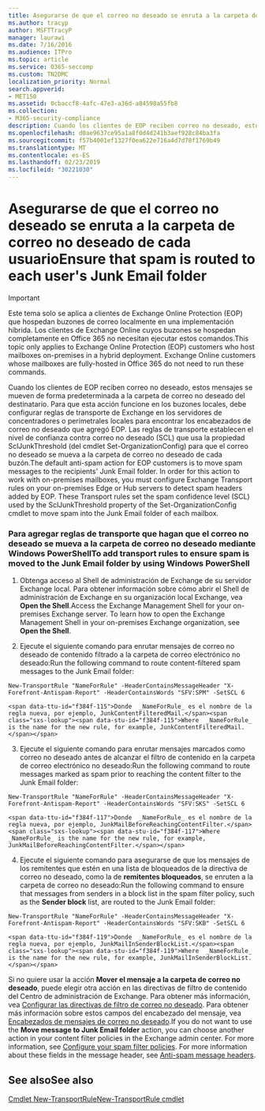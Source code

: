 ```yaml
---
title: Asegurarse de que el correo no deseado se enruta a la carpeta de correo no deseado de cada usuario
ms.author: tracyp
author: MSFTTracyP
manager: laurawi
ms.date: 7/16/2016
ms.audience: ITPro
ms.topic: article
ms.service: O365-seccomp
ms.custom: TN2DMC
localization_priority: Normal
search.appverid:
- MET150
ms.assetid: 0cbaccf8-4afc-47e3-a36d-a84598a55fb8
ms.collection:
- M365-security-compliance
description: Cuando los clientes de EOP reciben correo no deseado, estos mensajes se mueven de forma predeterminada a la carpeta de correo no deseado del destinatario. Para que esta acción funcione en los buzones locales, debe configurar reglas de transporte de Exchange en los servidores de concentradores o perimetrales locales para encontrar los encabezados de correo no deseado que agregó EOP. Las reglas de transporte establecen el nivel de confianza contra correo no deseado (SCL) que usa la propiedad SclJunkThreshold (del cmdlet Set-OrganizationConfig) para que el correo no deseado se mueva a la carpeta de correo no deseado de cada buzón.
ms.openlocfilehash: d0ae9637ce95a1a8f0d4d241b3aef928c84ba3fa
ms.sourcegitcommit: f57b4001ef1327f0ea622e716a4d7d78f1769b49
ms.translationtype: MT
ms.contentlocale: es-ES
ms.lasthandoff: 02/23/2019
ms.locfileid: "30221030"
---
```

# <a name="ensure-that-spam-is-routed-to-each-users-junk-email-folder"></a><span data-ttu-id="f384f-105">Asegurarse de que el correo no deseado se enruta a la carpeta de correo no deseado de cada usuario</span><span class="sxs-lookup"><span data-stu-id="f384f-105">Ensure that spam is routed to each user's Junk Email folder</span></span>

> [!IMPORTANT]
> <span data-ttu-id="f384f-p102">Este tema solo se aplica a clientes de Exchange Online Protection (EOP) que hospedan buzones de correo localmente en una implementación híbrida. Los clientes de Exchange Online cuyos buzones se hospedan completamente en Office 365 no necesitan ejecutar estos comandos.</span><span class="sxs-lookup"><span data-stu-id="f384f-p102">This topic only applies to Exchange Online Protection (EOP) customers who host mailboxes on-premises in a hybrid deployment. Exchange Online customers whose mailboxes are fully-hosted in Office 365 do not need to run these commands.</span></span> 
  
<span data-ttu-id="f384f-p103">Cuando los clientes de EOP reciben correo no deseado, estos mensajes se mueven de forma predeterminada a la carpeta de correo no deseado del destinatario. Para que esta acción funcione en los buzones locales, debe configurar reglas de transporte de Exchange en los servidores de concentradores o perimetrales locales para encontrar los encabezados de correo no deseado que agregó EOP. Las reglas de transporte establecen el nivel de confianza contra correo no deseado (SCL) que usa la propiedad SclJunkThreshold (del cmdlet Set-OrganizationConfig) para que el correo no deseado se mueva a la carpeta de correo no deseado de cada buzón.</span><span class="sxs-lookup"><span data-stu-id="f384f-p103">The default anti-spam action for EOP customers is to move spam messages to the recipients' Junk Email folder. In order for this action to work with on-premises mailboxes, you must configure Exchange Transport rules on your on-premises Edge or Hub servers to detect spam headers added by EOP. These Transport rules set the spam confidence level (SCL) used by the SclJunkThreshold property of the Set-OrganizationConfig cmdlet to move spam into the Junk Email folder of each mailbox.</span></span> 
  
### <a name="to-add-transport-rules-to-ensure-spam-is-moved-to-the-junk-email-folder-by-using-windows-powershell"></a><span data-ttu-id="f384f-111">Para agregar reglas de transporte que hagan que el correo no deseado se mueva a la carpeta de correo no deseado mediante Windows PowerShell</span><span class="sxs-lookup"><span data-stu-id="f384f-111">To add transport rules to ensure spam is moved to the Junk Email folder by using Windows PowerShell</span></span>

1. <span data-ttu-id="f384f-p104">Obtenga acceso al Shell de administración de Exchange de su servidor Exchange local. Para obtener información sobre cómo abrir el Shell de administración de Exchange en su organización local Exchange, vea **Open the Shell**.</span><span class="sxs-lookup"><span data-stu-id="f384f-p104">Access the Exchange Management Shell for your on-premises Exchange server. To learn how to open the Exchange Management Shell in your on-premises Exchange organization, see **Open the Shell**.</span></span>
    
2. <span data-ttu-id="f384f-114">Ejecute el siguiente comando para enrutar mensajes de correo no deseado de contenido filtrado a la carpeta de correo electrónico no deseado:</span><span class="sxs-lookup"><span data-stu-id="f384f-114">Run the following command to route content-filtered spam messages to the Junk Email folder:</span></span>
    
  ```
  New-TransportRule "NameForRule" -HeaderContainsMessageHeader "X-Forefront-Antispam-Report" -HeaderContainsWords "SFV:SPM" -SetSCL 6
  ```

    <span data-ttu-id="f384f-115">Donde  _NameForRule_ es el nombre de la regla nueva, por ejemplo, JunkContentFilteredMail.</span><span class="sxs-lookup"><span data-stu-id="f384f-115">Where  _NameForRule_ is the name for the new rule, for example, JunkContentFilteredMail.</span></span> 
    
3. <span data-ttu-id="f384f-116">Ejecute el siguiente comando para enrutar mensajes marcados como correo no deseado antes de alcanzar el filtro de contenido en la carpeta de correo electrónico no deseado:</span><span class="sxs-lookup"><span data-stu-id="f384f-116">Run the following command to route messages marked as spam prior to reaching the content filter to the Junk Email folder:</span></span>
    
  ```
  New-TransportRule "NameForRule" -HeaderContainsMessageHeader "X-Forefront-Antispam-Report" -HeaderContainsWords "SFV:SKS" -SetSCL 6
  ```

    <span data-ttu-id="f384f-117">Donde  _NameForRule_ es el nombre de la regla nueva, por ejemplo, JunkMailBeforeReachingContentFilter.</span><span class="sxs-lookup"><span data-stu-id="f384f-117">Where  _NameForRule_ is the name for the new rule, for example, JunkMailBeforeReachingContentFilter.</span></span> 
    
4. <span data-ttu-id="f384f-118">Ejecute el siguiente comando para asegurarse de que los mensajes de los remitentes que estén en una lista de bloqueados de la directiva de correo no deseado, como la de **remitentes bloqueados**, se enruten a la carpeta de correo no deseado:</span><span class="sxs-lookup"><span data-stu-id="f384f-118">Run the following command to ensure that messages from senders in a block list in the spam filter policy, such as the **Sender block** list, are routed to the Junk Email folder:</span></span> 
    
  ```
  New-TransportRule "NameForRule" -HeaderContainsMessageHeader "X-Forefront-Antispam-Report" -HeaderContainsWords "SFV:SKB" -SetSCL 6
  ```

    <span data-ttu-id="f384f-119">Donde  _NameForRule_ es el nombre de la regla nueva, por ejemplo, JunkMailInSenderBlockList.</span><span class="sxs-lookup"><span data-stu-id="f384f-119">Where  _NameForRule_ is the name for the new rule, for example, JunkMailInSenderBlockList.</span></span> 
    
<span data-ttu-id="f384f-p105">Si no quiere usar la acción **Mover el mensaje a la carpeta de correo no deseado**, puede elegir otra acción en las directivas de filtro de contenido del Centro de administración de Exchange. Para obtener más información, vea [Configurar las directivas de filtro de correo no deseado](configure-your-spam-filter-policies.md). Para obtener más información sobre estos campos del encabezado del mensaje, vea [Encabezados de mensajes de correo no deseado](anti-spam-message-headers.md).</span><span class="sxs-lookup"><span data-stu-id="f384f-p105">If you do not want to use the **Move message to Junk Email folder** action, you can choose another action in your content filter policies in the Exchange admin center. For more information, see [Configure your spam filter policies](configure-your-spam-filter-policies.md). For more information about these fields in the message header, see [Anti-spam message headers](anti-spam-message-headers.md).</span></span>
  
## <a name="see-also"></a><span data-ttu-id="f384f-123">See also</span><span class="sxs-lookup"><span data-stu-id="f384f-123">See also</span></span>

[<span data-ttu-id="f384f-124">Cmdlet New-TransportRule</span><span class="sxs-lookup"><span data-stu-id="f384f-124">New-TransportRule cmdlet</span></span>](https://technet.microsoft.com/library/bb125138%28v=exchg.160%29.aspx)


